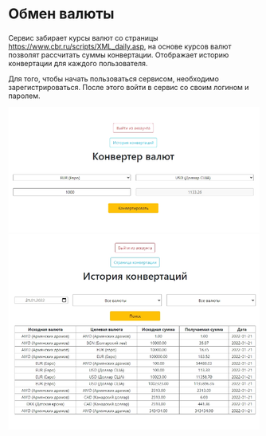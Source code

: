 # Обмен валюты

###
Сервис забирает курсы валют со страницы https://www.cbr.ru/scripts/XML_daily.asp, 
на основе курсов валют позволят рассчитать суммы конвертации.
Отображает историю конвертации для каждого пользователя.

Для того, чтобы начать пользоваться сервисом, необходимо зарегистрироваться.
После этого войти в сервис со своим логином и паролем.

![](https://github.com/kichutov/exchange/blob/main/exchange1.jpg)
![](https://github.com/kichutov/exchange/blob/main/exchange2.jpg)

